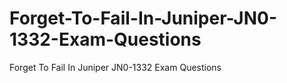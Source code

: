 # Forget-To-Fail-In-Juniper-JN0-1332-Exam-Questions
Forget To Fail In Juniper JN0-1332 Exam Questions
